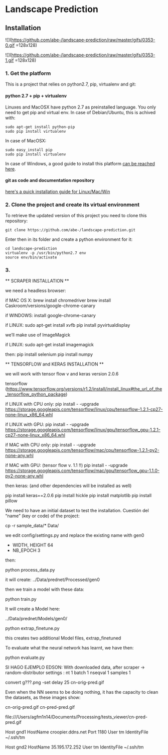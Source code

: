# Landscape Prediction

## Installation

![](https://github.com/abe-/landscape-prediction/raw/master/gifs/0353-0.gif =128x128)

![](https://github.com/abe-/landscape-prediction/raw/master/gifs/0353-1.gif =128x128)

### 1. Get the platform

This is a project that relies on python2.7, pip, virtualenv and git:

#### python 2.7 + pip + virtualenv

Linuxes and MacOSX have python 2.7 as preinstalled language. You only need to get pip and virtual env. In case of Debian/Ubuntu, this is achived with:
```
sudo apt-get install python-pip
sudo pip install virtualenv
```
In case of MacOSX:
```
sudo easy_install pip
sudo pip install virtualenv
```

In case of Windows, a good guide to install this platform [can be reached here](http://timmyreilly.azurewebsites.net/python-pip-virtualenv-installation-on-windows/).

#### git as code and documentation repository

[here's a quick installation guide for Linux/Mac/Win](https://www.atlassian.com/git/tutorials/install-git#linux)

### 2. Clone the project and create its virtual environment
To retrieve the updated version of this project you need to clone this repository:
```
git clone https://github.com/abe-/landscape-prediction.git
```
Enter then in its folder and create a python environment for it:
```
cd landscape-prediction
virtualenv -p /usr/bin/python2.7 env
source env/bin/activate
```

### 3.

** SCRAPER INSTALLATION **

we need a headless browser:

if MAC OS X:
brew install chromedriver
brew install Caskroom/versions/google-chrome-canary

if WINDOWS: 
install google-chrome-canary

if LINUX:
sudo apt-get install xvfb
pip install pyvirtualdisplay

we’ll make use of ImageMagick

if LINUX:
sudo apt-get install imagemagick

then:
pip install selenium
pip install numpy


** TENSORFLOW and KERAS INSTALLATION **

we will work with tensor flow v  and keras version 2.0.6

tensorflow
(https://www.tensorflow.org/versions/r1.2/install/install_linux#the_url_of_the_tensorflow_python_package)

if LINUX with CPU only:
pip install - -upgrade https://storage.googleapis.com/tensorflow/linux/cpu/tensorflow-1.2.1-cp27-none-linux_x86_64.whl

if LINUX with GPU:
pip install - -upgrade https://storage.googleapis.com/tensorflow/linux/gpu/tensorflow_gpu-1.2.1-cp27-none-linux_x86_64.whl

if MAC with CPU only:
pip install - -upgrade https://storage.googleapis.com/tensorflow/mac/cpu/tensorflow-1.2.1-py2-none-any.whl

if MAC with GPU: (tensor flow v. 1.1 !!)
pip install - -upgrade https://storage.googleapis.com/tensorflow/mac/gpu/tensorflow_gpu-1.1.0-py2-none-any.whl


then keras: (and other dependencies will be installed as well)

pip install keras==2.0.6
pip install hickle
pip install matplotlib
pip install pillow


We need to have an initial dataset to test the installation. Cuestión del “name” (key or code) of the project:

cp -r sample_data/* Data/

we edit config/settings.py and replace the existing name with gen0
- WIDTH, HEIGHT 64
- NB_EPOCH 3

then:

python process_data.py

it will create:
../Data/prednet/Processed/gen0


then we train a model with these data:

python train.py


It will create a Model here:

../Data/prednet/Models/gen0/


python  extrap_finetune.py

this creates two additional Model files, extrap_finetuned

To evaluate what the neural network has learnt, we have then:

python evaluate.py




SI HAGO EJEMPLO EDSON:
With downloaded data, after scraper -> random-distributor
settings : nt 1 batch 1 nseqval 1 samples 1


convert g???.png  -set delay 25  cn-orig-pred.gif


Even when the NN seems to be doing nothing, it has the capacity to clean the datasets, as these images show:

cn-orig-pred.gif
cn-pred-pred.gif

file:///Users/agfm1n14/Documents/Processing/tests_viewer/cn-pred-pred.gif


Host gnd1
	HostName croopier.ddns.net
	Port 1180
	User tm
	IdentityFile ~/.ssh/tm


Host gnd2
	HostName 35.195.172.252
	User tm
	IdentityFile ~/.ssh/tm


